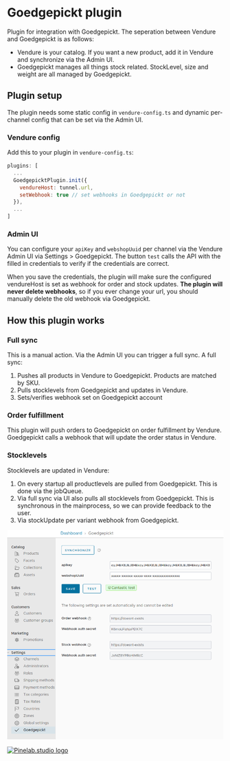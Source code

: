 # Goedgepickt plugin

Plugin for integration with Goedgepickt. The seperation between Vendure and Goedgepickt is as follows:

- Vendure is your catalog. If you want a new product, add it in Vendure and synchronize via the Admin UI.
- Goedgepickt manages all things stock related. StockLevel, size and weight are all managed by Goedgepickt.

## Plugin setup

The plugin needs some static config in `vendure-config.ts` and dynamic per-channel config that can be set via the Admin UI.

### Vendure config

Add this to your plugin in `vendure-config.ts`:

```js
plugins: [
  ...
  GoedgepicktPlugin.init({
    vendureHost: tunnel.url,
    setWebhook: true // set webhooks in Goedgepickt or not
  }),
  ...
]
```

### Admin UI

You can configure your `apiKey` and `webshopUuid` per channel via the Vendure Admin UI via Settings > Goedgepickt. The button `test`
calls the API with the filled in credentials to verify if the credentials are correct.

When you save the credentials, the plugin will make sure the configured vendureHost is set as webhook for order and stock updates. **The
plugin will never delete webhooks**, so if you ever change your url, you should manually delete the old webhook via Goedgepickt.

## How this plugin works

### Full sync

This is a manual action. Via the Admin UI you can trigger a full sync. A full sync:

1. Pushes all products in Vendure to Goedgepickt. Products are matched by SKU.
2. Pulls stocklevels from Goedgepickt and updates in Vendure.
3. Sets/verifies webhook set on Goedgepickt account

### Order fulfillment

This plugin will push orders to Goedgepickt on order fulfillment by Vendure. Goedgepickt calls a webhook that will update the order
status in Vendure.

### Stocklevels

Stocklevels are updated in Vendure:

1. On every startup all productlevels are pulled from Goedgepickt. This is done via the jobQueue.
2. Via full sync via UI also pulls all stocklevels from Goedgepickt. This is synchronous in the mainprocess, so we can
   provide feedback to the user.
3. Via stockUpdate per variant webhook from Goedgepickt.

![UI screenshot](./docs/img.png)

[![Pinelab.studio logo](https://pinelab.studio/img/pinelab-logo.png)](https://pinelab.studio)
